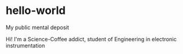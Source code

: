 # hello-world

My public mental deposit

Hi! I'm a Science-Coffee addict, student of Engineering in electronic instrumentation
